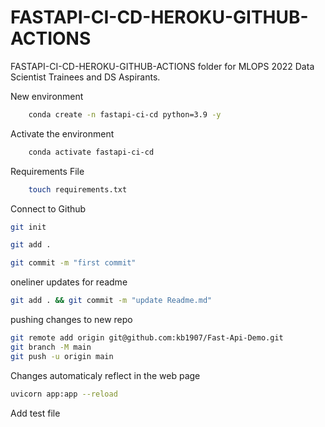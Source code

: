 # FASTAPI-CI-CD-HEROKU-GITHUB-ACTIONS

FASTAPI-CI-CD-HEROKU-GITHUB-ACTIONS folder for MLOPS 2022 Data Scientist Trainees and DS Aspirants.

New environment

```bash
    conda create -n fastapi-ci-cd python=3.9 -y
```

Activate the environment

```bash
    conda activate fastapi-ci-cd
```

Requirements File

```bash
    touch requirements.txt
```

Connect to Github

```bash
git init
```

```bash
git add .
```

```bash
git commit -m "first commit"
```

oneliner updates for readme

```bash
git add . && git commit -m "update Readme.md"
```

pushing changes to new repo

```bash
git remote add origin git@github.com:kb1907/Fast-Api-Demo.git
git branch -M main
git push -u origin main
```

Changes automaticaly reflect in the web page

```bash
uvicorn app:app --reload
```

Add test file
